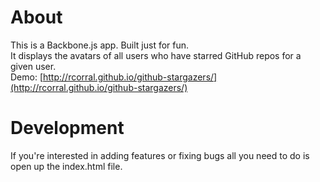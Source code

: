 About
=====
This is a Backbone.js app. Built just for fun.  
It displays the avatars of all users who have starred GitHub repos for a given user.  
Demo: [http://rcorral.github.io/github-stargazers/](http://rcorral.github.io/github-stargazers/)

Development
===========
If you're interested in adding features or fixing bugs all you need to do is open up the index.html file.
